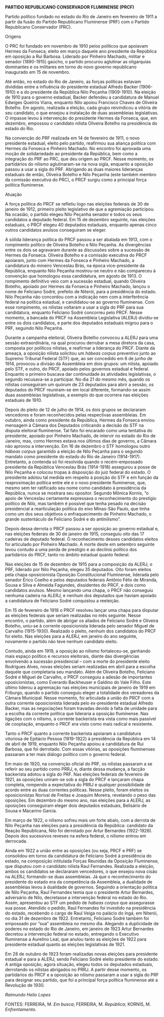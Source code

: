 **PARTIDO REPUBLICANO CONSERVADOR FLUMINENSE (PRCF)**

Partido político fundado no estado do Rio de Janeiro em fevereiro de
1911 a partir da fusão do Partido Republicano Fluminense (PRF) com o
Partido Republicano Conservador (PRC).

Origens

O PRC foi fundado em novembro de 1910 pelos políticos que apoiavam
Hermes da Fonseca, eleito em março daquele ano presidente da República
em oposição a Rui Barbosa. Liderado por Pinheiro Machado, militar e
senador (1890-1915) gaúcho, o partido procurou aglutinar as oligarquias
dominantes e os militares em torno do novo governo republicano
inaugurado em 15 de novembro.

Até então, no estado do Rio de Janeiro, as forças políticas estavam
divididas entre a influência do presidente estadual Alfredo Backer
(1906-1910) e a do presidente da República Nilo Peçanha (1909-1910). Na
eleição de 1910 para o governo estadual, Backer defendeu a candidatura
de Manuel Edwiges Queirós Viana, enquanto Nilo apoiou Francisco Chaves
de Oliveira Botelho. Em agosto, realizada a eleição, cada grupo
reivindicou a vitória de seu candidato, o que ensejou a instalação de
duas assembleias legislativas. O impasse levou à intervenção do
presidente Hermes da Fonseca, que, em dezembro, empossou o candidato
nilista Oliveira Botelho na presidência do estado do Rio.

Na convenção do PRF realizada em 14 de fevereiro de 1911, o novo
presidente estadual, eleito pelo partido, reafirmou sua aliança política
com Hermes da Fonseca e Pinheiro Machado. No encontro foi aprovada uma
moção de solidariedade ao presidente da República, bem como a integração
do PRF ao PRC, que deu origem ao PRCF. Nesse momento, os partidários do
nilismo aglutinaram-se na nova sigla, enquanto a oposição passou a usar
a sigla do PRF. Abrigando as duas maiores lideranças estaduais de então,
Oliveira Botelho e Nilo Peçanha (este também membro da comissão
executiva do PRC), o PRCF surgiu como a principal força política
fluminense.

Atuação

A força política do PRCF se refletiu logo nas eleições federais de 30 de
janeiro de 1912, primeiro pleito legislativo de que a agremiação
participou. Na ocasião, o partido elegeu Nilo Peçanha senador e todos os
seus candidatos a deputado federal. Em 15 de dezembro seguinte, nas
eleições estaduais, o PRCF elegeu 40 deputados estaduais, enquanto
apenas cinco outros candidatos avulsos conseguiram se eleger.

A sólida liderança política do PRCF passou a ser abalada em 1913, com o
rompimento político de Oliveira Botelho e Nilo Peçanha. As divergências
entre os dois se agravaram durante as discussões sobre a sucessão de
Hermes da Fonseca. Oliveira Botelho e a comissão executiva do PRCF
apoiaram, junto com Hermes da Fonseca e Pinheiro Machado, a candidatura
do mineiro Venceslau Brás, na época vice-presidente da República,
enquanto Nilo Peçanha mostrou-se neutro e não compareceu à convenção que
homologou essa candidatura, em agosto de 1913. O rompimento definitivo
veio com a sucessão estadual, quando Oliveira Botelho, apoiado por
Hermes da Fonseca e Pinheiro Machado, lançou o nome de Feliciano Sodré,
prefeito de Niterói, para a presidência do estado. Nilo Peçanha não
concordou com a indicação nem com a interferência federal na política
estadual, e candidatou-se ao governo fluminense. Com esse rompimento, os
nilistas voltaram a usar a sigla do PRF para sua candidatura, enquanto
Feliciano Sodré concorreu pelo PRCF. Nesse momento, a bancada do PRCF na
Assembleia Legislativa (ALERJ) dividiu-se entre os dois candidatos, e
parte dos deputados estaduais migrou para o PRF, seguindo Nilo Peçanha.

Durante a campanha eleitoral, Oliveira Botelho convocou a ALERJ para uma
sessão extraordinária, na qual procurou derrubar a mesa diretora da
casa, composta por políticos nilistas, e reafirmar a liderança do PRCF.
Diante da ameaça, a oposição nilista solicitou um *hábeas corpus*
preventivo junto ao Supremo Tribunal Federal (STF) que, ao ser concedido
em 6 de junho de 1914, provocou a divisão da Assembleia em dois grupos:
um nilista, apoiado pelo STF, e outro, do PRCF, apoiado pelos governos
estadual e federal. Enquanto o primeiro buscava dar continuidade às
atividades legislativas, o segundo recusava-se a participar. No dia 21
do mesmo mês, quando os nilistas conseguiram um quórum de 23 deputados
para abrir a sessão, os deputados do PRCF reuniram-se em local
diferente, formando-se assim duas assembleias legislativas, a exemplo do
que ocorrera nas eleições estaduais de 1910.

Depois do pleito de 12 de julho de 1914, os dois grupos se declararam
vencedores e foram reconhecidos pelas respectivas assembleias. Em
outubro, ainda como presidente da República, Hermes da Fonseca enviou
mensagem à Câmara dos Deputados criticando a decisão do STF na disputa
eleitoral fluminense. Tal fato foi encarado como uma tentativa do
presidente, apoiado por Pinheiro Machado, de intervir no estado do Rio
de Janeiro, mas, como Hermes estava nos últimos dias de governo, a
Câmara não aprovou a intervenção. Em 16 de dezembro o STF homologou
outro *hábeas corpus* garantido a eleição de Nilo Peçanha para o segundo
mandato como presidente do estado do Rio de Janeiro (1914-1917).
Entretanto, a contenda só foi resolvida quando o recém-empossado
presidente da República Venceslau Brás (1914-1918) assegurou a posse de
Nilo Peçanha e colocou tropas à disposição do juiz federal do estado. O
presidente adotou tal medida em respeito à posição do STF e em função da
reaproximação política entre ele e o novo presidente fluminense, que,
mesmo sem ter ratificado seu nome como candidato à presidência da
República, nunca se mostrara seu opositor. Segundo Mônica Kornis, “o
apoio de Venceslau certamente expressava o reconhecimento do prestígio
político de Nilo, mas também é possível que tenha pesado na decisão
presidencial a rearticulação política do eixo Minas-São Paulo, que tinha
como um dos seus objetivos o enfraquecimento de Pinheiro Machado, o
grande sustentáculo de Feliciano Sodré e do antinilismo”.

Depois dessa derrota o PRCF passou a ser oposição ao governo estadual e,
nas eleições federais de 30 de janeiro de 1915, conseguiu oito das 17
cadeiras de deputado federal. O reconhecimento desses candidatos eleitos
foi articulado por Pinheiro Machado. A morte deste em setembro seguinte
levou contudo a uma perda de prestígio e ao declínio político dos
partidários do PRCF, tanto no âmbito estadual quanto federal.

Nas eleições de 15 de dezembro de 1915 para a composição da ALERJ, o
PRF, liderado por Nilo Peçanha, elegeu 35 deputados. Oito foram eleitos
pela chapa oposicionista Oposição Constitucional Fluminense, liderada
pelo senador Érico Coelho e pelos deputados federais Antônio Félix de
Miranda, Sousa e Silva e Almeida Fagundes, dissidentes do PRCF, e dois
como candidatos avulsos. Mesmo lançando uma chapa, o PRCF não conseguiu
nenhuma cadeira na ALERJ, e nenhum dos deputados que haviam apoiado a
candidatura de Feliciano Sodré conquistou a reeleição.

Em 15 de fevereiro de 1918 o PRCF resolveu lançar uma chapa para
disputar as eleições federais que seriam realizadas no mês seguinte.
Nesse encontro, o partido, além de abrigar os aliados de Feliciano Sodré
e Oliveira Botelho, uniu-se à corrente oposicionista liderada pelo
senador Miguel de Carvalho (1915-1930). Realizado o pleito, nenhum dos
candidatos do PRCF foi eleito. Nas eleições para a ALERJ, em janeiro do
ano seguinte, novamente o partido não teve nenhum candidato eleito.

Contudo, ainda em 1919, a oposição ao nilismo fortaleceu-se, ganhando
mais espaço político e recursos eleitorais, diante das divergências
envolvendo a sucessão presidencial – com a morte do presidente eleito
Rodrigues Alves, novas eleições seriam realizadas em abril para a
escolha daquele que completaria seu mandato. Além de Oliveira Botelho,
Feliciano Sodré e Miguel de Carvalho, o PRCF conseguiu a adesão de
importantes oposicionistas, como Everardo Backheuser e Galdino do Vale
Filho. Este último liderou a agremiação nas eleições municipais de
janeiro de 1919 em Friburgo, quando o partido conseguiu eleger a
totalidade dos vereadores da Câmara Municipal. Nesse momento, foi
articulada a união do PRCF com a outra corrente oposicionista liderada
pelo ex-presidente estadual Alfredo Backer, mas as negociações foram
travadas devido à falta de unidade para a escolha da corrente política
que lideraria a oposição fluminense. Nas ligações com o nilismo, a
corrente backerista era vista como mais passível de cooptação, enquanto
o PRCF era visto como mais radical e resistente.

Tanto o PRCF quanto a corrente backerista apoiaram a candidatura
vitoriosa de Epitácio Pessoa (1919-1922) à presidência da República em
14 de abril de 1919, enquanto Nilo Peçanha apoiou a candidatura de Rui
Barbosa, que foi derrotado. Com essas vitórias, as oposições fluminenses
passaram a ter mais diálogo político com o governo federal.

Em maio de 1920, na convenção oficial do PRF, os nilistas passaram a se
referir ao seu partido como PRRJ, e, diante dessa mudança, a facção
backerista adotou a sigla do PRF. Nas eleições federais de fevereiro de
1921, as oposições uniram-se sob a sigla do PRCF e lançaram chapa
completa, rompendo a expectativa do PRRJ e qualquer possibilidade de
acordo entre as duas correntes políticas. Nesse pleito, foram eleitos os
oposicionistas Norival de Freitas e Joaquim Moreira, revelando o peso
das oposições. Em dezembro do mesmo ano, nas eleições para a ALERJ, as
oposições conseguiram eleger dois deputados estaduais, Belisário de
Sousa e Macarino Garcia.

Em março de 1922, o nilismo sofreu mais um forte abalo, com a derrota de
Nilo Peçanha nas eleições para a presidência da República: candidato da
Reação Republicana, Nilo foi derrotado por Artur Bernardes (1922-1926).
Depois dos sucessivos reveses na esfera federal, o nilismo entrou em
derrocada.

Ainda em 1922 a união entre as oposições (ou seja, PRCF e PRF) se
consolidou em torno da candidatura de Feliciano Sodré à presidência do
estado, na composição intitulada Forças Reunidas da Oposição Fluminense,
que disputou com o candidato nilista Raul Fernandes. Realizada a
eleição, ambos os candidatos se declararam vencedores, o que ensejou
nova cisão na ALERJ, formando-se duas assembleias. Já que o
reconhecimento do presidente do estado era da competência da Assembleia,
a dualidade de assembleias levou à dualidade de governos. Seguindo a
orientação política de Nilo Peçanha, Raul Fernandes temia que o
presidente Artur Bernardes, adversário de Nilo, decretasse a intervenção
federal no estado do Rio. Assim, apresentou ao STF um pedido de *habeas
corpus* que assegurasse sua posse. Atendido o pedido, Raul Fernandes foi
investido na presidência do estado, recebendo o cargo de Raul Veiga no
palácio do Ingá, em Niterói, no dia 31 de dezembro de 1922. Entretanto,
Feliciano Sodré também foi empossado por “sua” assembleia no mesmo dia.
Alegando a duplicidade de poderes no estado do Rio de Janeiro, em
janeiro de 1923 Artur Bernardes decretou a intervenção federal no
estado, entregando o Executivo fluminense a Aurelino Leal, que anulou
tanto as eleições de 1922 para presidente estadual quanto as eleições
legislativas de 1921.

Em 28 de outubro de 1923 foram realizadas novas eleições para presidente
estadual e para a ALERJ, sendo Feliciano Sodré eleito presidente do
estado. A antiga oposição, agora situação, elegeu todos os deputados
estaduais, derrotando os nilistas abrigados no PRRJ. A partir desse
momento, os partidários do PRCF e a oposição ao nilismo passaram a usar
a sigla do PRF para designar seu partido, que foi a principal força
política fluminense até a Revolução de 1930.

*Raimundo Helio Lopes*

FONTES: FERREIRA, M. *Em busca*; FERREIRA, M. *República*; KORNIS, M.
*Enfrentamento*.
